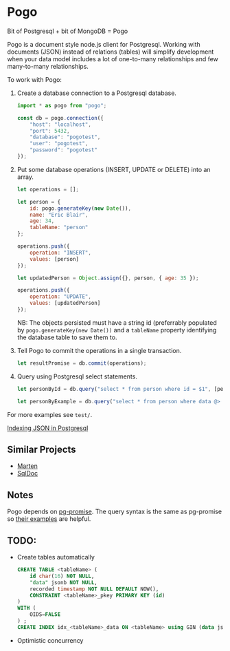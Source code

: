 Pogo
====

Bit of Postgresql + bit of MongoDB = Pogo

Pogo is a document style node.js client for Postgresql. Working with documents (JSON) instead of relations (tables) will simplify development when your data model includes a lot of one-to-many relationships and few many-to-many relationships. 

To work with Pogo:

1. Create a database connection to a Postgresql database. 
    ```javascript
    import * as pogo from "pogo";

    const db = pogo.connection({
        "host": "localhost",
        "port": 5432,
        "database": "pogotest",
        "user": "pogotest",
        "password": "pogotest"
    });
    ```

1. Put some database operations (INSERT, UPDATE or DELETE) into an array.
    ```javascript
    let operations = [];

    let person = {
        id: pogo.generateKey(new Date()),
        name: "Eric Blair",
        age: 34,
        tableName: "person"
    };

    operations.push({
        operation: "INSERT",
        values: [person]
    });

    let updatedPerson = Object.assign({}, person, { age: 35 });

    operations.push({
        operation: "UPDATE",
        values: [updatedPerson]
    });
    ```
    NB: The objects persisted must have a string id (preferrably populated by `pogo.generateKey(new Date())` and a `tableName` property identifying the database table to save them to.  

1. Tell Pogo to commit the operations in a single transaction.
    ```javascript
    let resultPromise = db.commit(operations);
    ```

1. Query using Postgresql select statements.
    ```javascript
    let personById = db.query("select * from person where id = $1", [person.id]);

    let personByExample = db.query("select * from person where data @> $1", [{"age": 35}]);
    ```

For more examples see `test/`.

[Indexing JSON in Postgresql](https://cgi.cse.unsw.edu.au/~cs9315/16s1/postgresql/documentation/datatype-json.html#JSON-INDEXING)

Similar Projects
------

* [Marten](http://jasperfx.github.io/marten/)
* [SqlDoc](https://github.com/liammclennan/sqldoc)

Notes
------

Pogo depends on [pg-promise](https://github.com/vitaly-t/pg-promise). The query syntax is the same as pg-promise so [their examples](https://github.com/vitaly-t/pg-promise/wiki/Learn-by-Example) are helpful. 

TODO:
---

* Create tables automatically
    ```sql
    CREATE TABLE <tableName> (
        id char(16) NOT NULL,
        "data" jsonb NOT NULL,
        recorded timestamp NOT NULL DEFAULT NOW(),
        CONSTRAINT <tableName>_pkey PRIMARY KEY (id)
    )
    WITH (
        OIDS=FALSE
    ) ;
    CREATE INDEX idx_<tableName>_data ON <tableName> using GIN (data jsonb_path_ops);
    ```

* Optimistic concurrency

